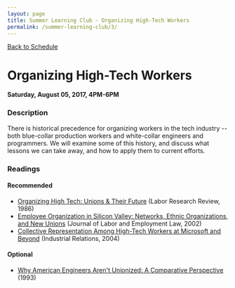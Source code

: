 ```yaml
---
layout: page
title: Summer Learning Club - Organizing High-Tech Workers
permalink: /summer-learning-club/3/
---
```

[Back to Schedule](/summer-learning-club/)

# Organizing High-Tech Workers
**Saturday, August 05, 2017, 4PM-6PM**

### Description

There is historical precedence for organizing workers in the tech industry -- both blue-collar production workers and white-collar engineers and programmers. We will examine some of this history, and discuss what lessons we can take away, and how to apply them to current efforts.

### Readings

#### Recommended

- [Organizing High Tech: Unions & Their Future](https://web.archive.org/web/20200318140849/https://digitalcommons.ilr.cornell.edu/cgi/viewcontent.cgi?referer=&httpsredir=1&article=1071&context=lrr) (Labor Research Review, 1986)
- [Employee Organization in Silicon Valley: Networks, Ethnic Organizations, and New Unions](https://scholarship.law.upenn.edu/cgi/viewcontent.cgi?article=1118&context=jbl) (Journal of Labor and Employment Law, 2002)
- [Collective Representation Among High-Tech Workers at Microsoft and Beyond](https://www.researchgate.net/publication/227538285_Collective_Representation_Among_High-Tech_Workers_at_Microsoft_and_Beyond_Lessons_from_WashTechCWA) (Industrial Relations, 2004)

#### Optional

- [Why American Engineers Aren't Unionized: A Comparative Perspective](https://engagedscholarship.csuohio.edu/cgi/viewcontent.cgi?article=1043&context=clsoc_crim_facpub) (1993)
